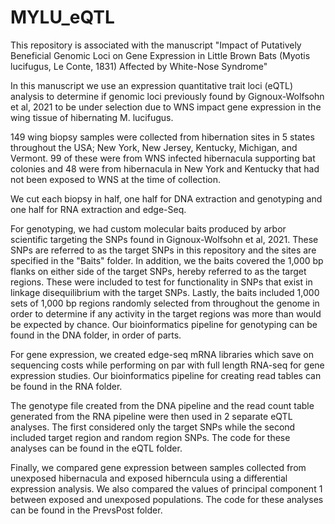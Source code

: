 # MYLU_eQTL

This repository is associated with the manuscript "Impact of Putatively Beneficial Genomic Loci on Gene Expression in Little Brown Bats (Myotis lucifugus, Le Conte, 1831) Affected by White-Nose Syndrome"

In this manuscript we use an expression quantitative trait loci (eQTL) analysis to determine if genomic loci previously found by Gignoux-Wolfsohn et al, 2021 to be under selection due to WNS impact gene expression in the wing tissue of hibernating M. lucifugus.

149 wing biopsy samples were collected from hibernation sites in 5 states throughout the USA; New York, New Jersey, Kentucky, Michigan, and Vermont. 99 of these were from WNS infected hibernacula supporting bat colonies and 48 were from hibernacula in New York and Kentucky that had not been exposed to WNS at the time of collection.

We cut each biopsy in half, one half for DNA extraction and genotyping and one half for RNA extraction and edge-Seq.

For genotyping, we had custom molecular baits produced by arbor scientific targeting the SNPs found in Gignoux-Wolfsohn et al, 2021. These SNPs are referred to as the target SNPs in this repository and the sites are specified in the "Baits" folder.
In addition, we the baits covered the 1,000 bp flanks on either side of the target SNPs, hereby referred to as the target regions. These were included to test for functionality in SNPs that exist in linkage disequilibrium with the target SNPs.
Lastly, the baits included 1,000 sets of 1,000 bp regions randomly selected from throughout the genome in order to determine if any activity in the target regions was more than would be expected by chance.
Our bioinformatics pipeline for genotyping can be found in the DNA folder, in order of parts.

For gene expression, we created edge-seq mRNA libraries which save on sequencing costs while performing on par with full length RNA-seq for gene expression studies. 
Our bioinformatics pipeline for creating read tables can be found in the RNA folder.

The genotype file created from the DNA pipeline and the read count table generated from the RNA pipeline were then used in 2 separate eQTL analyses. The first considered only the target SNPs while the second included target region and random region SNPs.
The code for these analyses can be found in the eQTL folder.

Finally, we compared gene expression between samples collected from unexposed hibernacula and exposed hiberncula using a differential expression analysis. We also compared the values of principal component 1 between exposed and unexposed populations.
The code for these analyses can be found in the PrevsPost folder.
